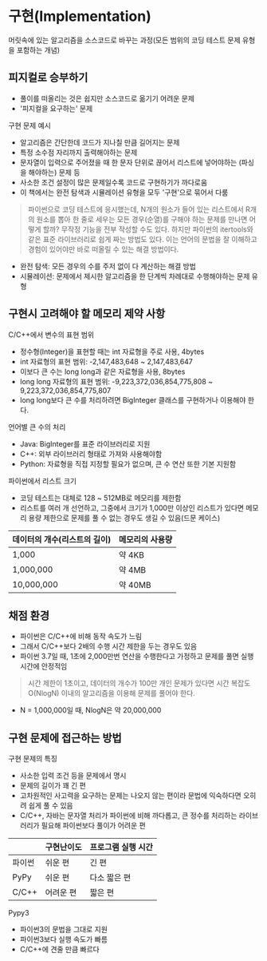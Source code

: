 # 구현(Implementation)

머릿속에 있는 알고리즘을 소스코드로 바꾸는 과정(모든 범위의 코딩 테스트 문제 유형을 포함하는 개념)

## 피지컬로 승부하기

- 풀이를 떠올리는 것은 쉽지만 소스코드로 옮기기 어려운 문제
- '피지컬을 요구하는' 문제

구현 문제 예시

- 알고리즘은 간단한데 코드가 지나칠 만큼 길어지는 문제
- 특정 소수점 자리까지 출력해야하는 문제
- 문자열이 입력으로 주어졌을 때 한 문자 단위로 끊어서 리스트에 넣어야하는 (파싱을 해야하는) 문제 등
- 사소한 조건 설정이 많은 문제일수록 코드로 구현하기가 까다로움
- 이 책에서는 완전 탐색과 시뮬레이션 유형을 모두 '구현'으로 묶어서 다룸

> 파이썬으로 코딩 테스트에 응시했는데, N개의 원소가 들어 있는 리스트에서 R개의 원소를 뽑아 한 줄로 세우는 모든 경우(순열)를 구해야 하는 문제를 만나면 어떻게 할까? 무작정 기능을 전부 작성할 수도 있다. 하지만 파이썬의 itertools와 같은 표준 라이브러리로 쉽게 짜는 방법도 있다. 이는 언어의 문법을 잘 이해하고 경험이 있어야만 바로 떠올릴 수 있는 해결 방법이다.

- 완전 탐색: 모든 경우의 수를 주저 없이 다 계산하는 해결 방법
- 시뮬레이션: 문제에서 제시한 알고리즘을 한 단계씩 차례대로 수행해야하는 문제 유형

## 구현시 고려해야 할 메모리 제약 사항

C/C++에서 변수의 표현 범위

- 정수형(Integer)을 표현할 때는 int 자료형을 주로 사용, 4bytes
- int 자료형의 표현 범위: -2,147,483,648 ~ 2,147,483,647
- 이보다 큰 수는 long long과 같은 자료형을 사용, 8bytes
- long long 자료형의 표현 범위: -9,223,372,036,854,775,808 ~ 9,223,372,036,854,775,807
- long long보다 큰 수를 처리하려면 BigInteger 클래스를 구현하거나 이용해야 한다.

언어별 큰 수의 처리

- Java: BigInteger를 표준 라이브러리로 지원
- C++: 외부 라이브러리 형태로 가져와 사용해야함
- Python: 자료형을 직접 지정할 필요가 없으며, 큰 수 연산 또한 기본 지원함

파이썬에서 리스트 크기

- 코딩 테스트는 대체로 128 ~ 512MB로 메모리를 제한함
- 리스트를 여러 개 선언하고, 그중에서 크기가 1,000만 이상인 리스트가 있다면 메모리 용량 제한으로 문제를 풀 수 없는 경우도 생길 수 있음(드문 케이스)

|데이터의 개수(리스트의 길이) | 메모리의 사용량 |
|----------------------|--------------|
|1,000                 | 약 4KB        |
|1,000,000             | 약 4MB        |
|10,000,000            | 약 40MB       |

## 채점 환경

- 파이썬은 C/C++에 비해 동작 속도가 느림
- 그래서 C/C++보다 2배의 수행 시간 제한을 두는 경우도 있음
- 파이썬 3.7일 때, 1초에 2,000만번 연산을 수행한다고 가정하고 문제를 풀면 실행 시간에 안정적임

> 시간 제한이 1초이고, 데이터의 개수가 100만 개인 문제가 있다면 시간 복잡도 O(NlogN) 이내의 알고리즘을 이용해 문제를 풀어야 한다.

- N = 1,000,000일 때, NlogN은 약 20,000,000

## 구현 문제에 접근하는 방법

구현 문제의 특징

- 사소한 입력 조건 등을 문제에서 명시
- 문제의 길이가 꽤 긴 편
- 고차원적인 사고력을 요구하는 문제는 나오지 않는 편이라 문법에 익숙하다면 오히려 쉽게 풀 수 있음
- C/C++, 자바는 문자열 처리가 파이썬에 비해 까다롭고, 큰 정수를 처리하는 라이브러리가 필요해 파이썬보다 풀이가 어려운 편

|      | 구현난이도 |프로그램 실행 시간|
|------|---------|--------------|
|파이썬  | 쉬운 편  | 긴 편         |
|PyPy  | 쉬운 편   | 다소 짧은 편   |
|C/C++ | 어려운 편 | 짧은 편        |

Pypy3

- 파이썬3의 문법을 그대로 지원
- 파이썬3보다 실행 속도가 빠름
- C/C++에 견줄 만큼 빠르다
